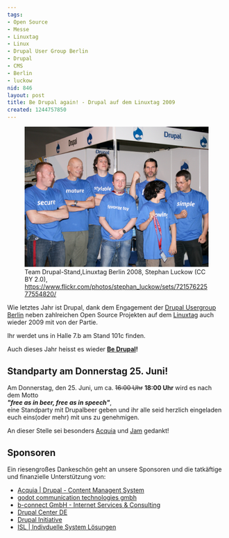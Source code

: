 ```yaml
---
tags:
- Open Source
- Messe
- Linuxtag
- Linux
- Drupal User Group Berlin
- Drupal
- CMS
- Berlin
- luckow
nid: 846
layout: post
title: Be Drupal again! - Drupal auf dem Linuxtag 2009
created: 1244757850
---
```

<figure role="group">
  <img src="/assets/imgs/-3.jpg" alt="Gruppenfoto von Aufbau - Linuxtag 2008"/>
  <figcaption>Team Drupal-Stand,Linuxtag Berlin 2008, Stephan Luckow (CC BY 2.0),  <a href="https://www.flickr.com/photos/stephan_luckow/sets/72157622577554820/">https://www.flickr.com/photos/stephan_luckow/sets/72157622577554820/</a></figcaption>
</figure>
<p>Wie letztes Jahr ist Drupal, dank dem Engagement der <a href="http://drupalberlin.de">Drupal Usergroup Berlin</a> neben zahlreichen Open Source Projekten auf dem <a href="http://linuxtag.org">Linuxtag</a> auch wieder 2009 mit von der Partie. 
</p>
<p>
Ihr werdet uns in Halle 7.b am Stand 101c finden.
</p>
<p>
Auch dieses Jahr heisst es wieder <b><a href="http://be-drupal.de">Be Drupal</a>!
</b></p>
<!--break-->
<h2>Standparty am Donnerstag 25. Juni!</h2>
<p>Am Donnerstag, den 25. Juni, um ca. <strike>16:00 Uhr</strike> 
<strong>18:00 Uhr</strong> wird es nach dem Motto<br /> <b><i>"free as in beer, free as in speech"</i></b>,<br />eine Standparty mit Drupalbeer geben und ihr alle seid herzlich eingeladen euch eins(oder mehr) mit uns zu genehmigen.</p>
<p>
An dieser Stelle sei besonders <a href="http://acquia.com">Acquia</a> und <a href="http://horncologne.com">Jam</a> gedankt!
</p>
<h2>Sponsoren</h2>
<p>
Ein riesengroßes Dankeschön geht an unsere Sponsoren und die tatkäftige und finanzielle Unterstützung von:
</p>
<ul>
<li><a href="http://acquia.com">Acquia | Drupal - Content Managent System</a></li>
<li><a href="http://www.godot.de">godot communication technologies gmbh</a></li> 
<li><a href="http://b-connect.de/">b-connect GmbH - Internet Services & Consulting</a></li>
<li><a href="http://drupalcenter.de">Drupal Center DE</a></li>
<li><a href="http://drupal-initiative.de">Drupal Initiative</a></li>
<li><a href="http://is-loesungen.de">ISL | Indivduelle System Lösungen</a></li>
</ul>
